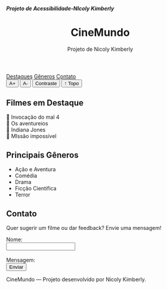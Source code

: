 <h5>Projeto de Acessibilidade-NIcoly Kimberly</h5>

<!DOCTYPE html>
<html lang="pt-BR">
<head>
  <meta charset="UTF-8">
  <meta name="viewport" content="width=device-width, initial-scale=1.0">

  <link rel="stylesheet" href="style.css">
</head>
<body>

  <header>
    <h1>CineMundo</h1>
    <p>Projeto de Nicoly Kimberly</p>
  </header>

  <nav>
    <a href="#destaques">Destaques</a>
    <a href="#generos">Gêneros</a>
    <a href="#contato">Contato</a>
  </nav>

  <!-- Menu de acessibilidade -->
  <div id="acessibilidade" aria-label="Menu de acessibilidade">
    <button id="aumentar">A+</button>
    <button id="diminuir">A-</button>
    <button id="contraste">Contraste</button>
    <button id="topo">↑ Topo</button>
  </div>

  <main id="conteudo">
    <section id="destaques">
      <h2>Filmes em Destaque</h2>
      <div class="grid">
        <div class="card">🎥 Invocação do mal 4</div>
        <div class="card">🌌 Os aventureios</div>
        <div class="card">🗻 Indiana Jones</div>
        <div class="card">🦸 MIssão impossivel</div>
      </div>
    </section>
    <section id="generos">
      <h2>Principais Gêneros</h2>
      <ul>
        <li>Ação e Aventura</li>
        <li>Comédia</li>
        <li>Drama</li>
        <li>Ficção Científica</li>
        <li>Terror</li>
      </ul>
    </section>
    <section id="contato">
      <h2>Contato</h2>
      <p>Quer sugerir um filme ou dar feedback? Envie uma mensagem!</p>
      <form>
        <label for="nome">Nome:</label><br>
        <input type="text" id="nome" name="nome" required><br><br>
        <label for="mensagem">Mensagem:</label><br>
        <button type="submit">Enviar</button>
      </form>
    </section>
  </main>

  <footer>
    <p>CineMundo — Projeto desenvolvido por Nicoly Kimberly.</p>
  </footer>


</body>
</html>
